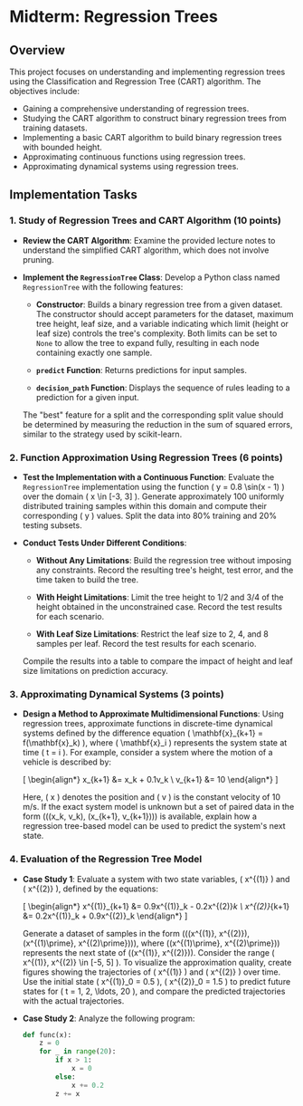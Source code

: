 # Midterm: Regression Trees

## Overview

This project focuses on understanding and implementing regression trees using the Classification and Regression Tree (CART) algorithm. The objectives include:

- Gaining a comprehensive understanding of regression trees.
- Studying the CART algorithm to construct binary regression trees from training datasets.
- Implementing a basic CART algorithm to build binary regression trees with bounded height.
- Approximating continuous functions using regression trees.
- Approximating dynamical systems using regression trees.

## Implementation Tasks

### 1. Study of Regression Trees and CART Algorithm (10 points)

- **Review the CART Algorithm**: Examine the provided lecture notes to understand the simplified CART algorithm, which does not involve pruning.

- **Implement the `RegressionTree` Class**: Develop a Python class named `RegressionTree` with the following features:

  - **Constructor**: Builds a binary regression tree from a given dataset. The constructor should accept parameters for the dataset, maximum tree height, leaf size, and a variable indicating which limit (height or leaf size) controls the tree's complexity. Both limits can be set to `None` to allow the tree to expand fully, resulting in each node containing exactly one sample.

  - **`predict` Function**: Returns predictions for input samples.

  - **`decision_path` Function**: Displays the sequence of rules leading to a prediction for a given input.

  The "best" feature for a split and the corresponding split value should be determined by measuring the reduction in the sum of squared errors, similar to the strategy used by scikit-learn.

### 2. Function Approximation Using Regression Trees (6 points)

- **Test the Implementation with a Continuous Function**: Evaluate the `RegressionTree` implementation using the function \( y = 0.8 \sin(x - 1) \) over the domain \( x \in [-3, 3] \). Generate approximately 100 uniformly distributed training samples within this domain and compute their corresponding \( y \) values. Split the data into 80% training and 20% testing subsets.

- **Conduct Tests Under Different Conditions**:

  - **Without Any Limitations**: Build the regression tree without imposing any constraints. Record the resulting tree's height, test error, and the time taken to build the tree.

  - **With Height Limitations**: Limit the tree height to 1/2 and 3/4 of the height obtained in the unconstrained case. Record the test results for each scenario.

  - **With Leaf Size Limitations**: Restrict the leaf size to 2, 4, and 8 samples per leaf. Record the test results for each scenario.

  Compile the results into a table to compare the impact of height and leaf size limitations on prediction accuracy.

### 3. Approximating Dynamical Systems (3 points)

- **Design a Method to Approximate Multidimensional Functions**: Using regression trees, approximate functions in discrete-time dynamical systems defined by the difference equation \( \mathbf{x}_{k+1} = f(\mathbf{x}_k) \), where \( \mathbf{x}_i \) represents the system state at time \( t = i \). For example, consider a system where the motion of a vehicle is described by:

  \[
  \begin{align*}
  x_{k+1} &= x_k + 0.1v_k \\
  v_{k+1} &= 10
  \end{align*}
  \]

  Here, \( x \) denotes the position and \( v \) is the constant velocity of 10 m/s. If the exact system model is unknown but a set of paired data in the form \(((x_k, v_k), (x_{k+1}, v_{k+1}))\) is available, explain how a regression tree-based model can be used to predict the system's next state.

### 4. Evaluation of the Regression Tree Model

- **Case Study 1**: Evaluate a system with two state variables, \( x^{(1)} \) and \( x^{(2)} \), defined by the equations:

  \[
  \begin{align*}
  x^{(1)}_{k+1} &= 0.9x^{(1)}_k - 0.2x^{(2)}_k \\
  x^{(2)}_{k+1} &= 0.2x^{(1)}_k + 0.9x^{(2)}_k
  \end{align*}
  \]

  Generate a dataset of samples in the form \(((x^{(1)}, x^{(2)}), (x^{(1)\prime}, x^{(2)\prime}))\), where \((x^{(1)\prime}, x^{(2)\prime})\) represents the next state of \((x^{(1)}, x^{(2)})\). Consider the range \( x^{(1)}, x^{(2)} \in [-5, 5] \). To visualize the approximation quality, create figures showing the trajectories of \( x^{(1)} \) and \( x^{(2)} \) over time. Use the initial state \( x^{(1)}_0 = 0.5 \), \( x^{(2)}_0 = 1.5 \) to predict future states for \( t = 1, 2, \ldots, 20 \), and compare the predicted trajectories with the actual trajectories.

- **Case Study 2**: Analyze the following program:

  ```python
  def func(x):
      z = 0
      for _ in range(20):
          if x > 1:
              x = 0
          else:
              x += 0.2
          z += x


